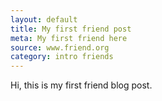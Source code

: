 ```yaml
---
layout: default
title: My first friend post
meta: My first friend here
source: www.friend.org
category: intro friends 
---
```



Hi, this is my first friend blog post.
